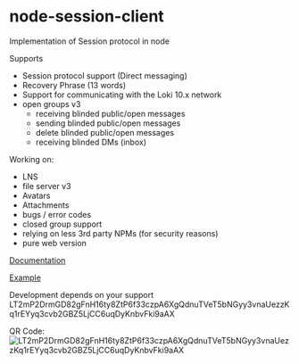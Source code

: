 # node-session-client
Implementation of Session protocol in node

Supports
- Session protocol support (Direct messaging)
- Recovery Phrase (13 words)
- Support for communicating with the Loki 10.x network
- open groups v3
  - receiving blinded public/open messages
  - sending blinded public/open messages
  - delete blinded public/open messages
  - receiving blinded DMs (inbox)

Working on:
- LNS
- file server v3
- Avatars
- Attachments
- bugs / error codes
- closed group support
- relying on less 3rd party NPMs (for security reasons)
- pure web version

[Documentation](https://hesiod-project.github.io/node-session-client/)

[Example](sample.js)

Development depends on your support
LT2mP2DrmGD82gFnH16ty8ZtP6f33czpA6XgQdnuTVeT5bNGyy3vnaUezzKq1rEYyq3cvb2GBZ5LjCC6uqDyKnbvFki9aAX

QR Code:
![LT2mP2DrmGD82gFnH16ty8ZtP6f33czpA6XgQdnuTVeT5bNGyy3vnaUezzKq1rEYyq3cvb2GBZ5LjCC6uqDyKnbvFki9aAX](LT2mP2DrmGD82gFnH16ty8ZtP6f33czpA6XgQdnuTVeT5bNGyy3vnaUezzKq1rEYyq3cvb2GBZ5LjCC6uqDyKnbvFki9aAX.png)
